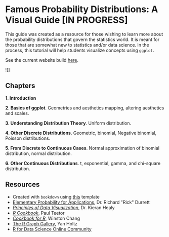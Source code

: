 # Famous Probability Distributions: A Visual Guide [IN PROGRESS]

This guide was created as a resource for those wishing to learn more about the probability distributions that govern the statistics world. It is meant for those that are somewhat new to statistics and/or data science. In the process, this tutorial will help students visualize concepts using `ggplot`.

See the current website build [here](https://ben-j-wallace.github.io/probability-distributions/).

![]

## Chapters
**1. Introduction**

**2. Basics of ggplot**. Geometries and aesthetics mapping, altering aesthetics and scales.

**3. Understanding Distribution Theory**. Uniform distribution.

**4. Other Discrete Distributions**. Geometric, binomial, Negative binomial, Poisson distributions.

**5. From Discrete to Continuous Cases**. Normal approximation of binomial distribution, normal distribution.

**6. Other Continuous Distributions**. t, exponential, gamma, and chi-square distribution.

## Resources
- Created with `bookdown` using [this](https://github.com/rstudio/bookdown-demo) template
- [Elementary Probability for Applications](https://services.math.duke.edu/~rtd/EP4A/EP4A.html), Dr. Richard "Rick" Durrett
- [_Principles of Data Visualization_](https://socviz.co/index.html#preface), Dr. Kieran Healy
- [_R Cookbook_](https://www.amazon.com/gp/product/0596809158/ref=as_li_tf_tl?ie=UTF8&camp=1789&creative=9325&creativeASIN=0596809158&linkCode=as2&tag=cooforr09-20), Paul Teetor
- [_Cookbook for R_](http://www.cookbook-r.com/), Winston Chang
- [The R Graph Gallery](https://www.r-graph-gallery.com/index.html), Yan Holtz
- [R for Data Science Online Community](https://www.rfordatasci.com/)
